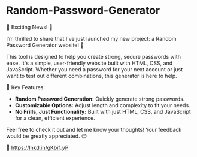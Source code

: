 # Random-Password-Generator
🚀 Exciting News! 🚀

I’m thrilled to share that I’ve just launched my new project: a Random Password Generator website! 🎉

This tool is designed to help you create strong, secure passwords with ease. It's a simple, user-friendly website built with HTML, CSS, and JavaScript. Whether you need a password for your next account or just want to test out different combinations, this generator is here to help.

🔐 Key Features:
- **Random Password Generation:** Quickly generate strong passwords.
- **Customizable Options:** Adjust length and complexity to fit your needs.
- **No Frills, Just Functionality:** Built with just HTML, CSS, and JavaScript for a clean, efficient experience.

Feel free to check it out and let me know your thoughts! Your feedback would be greatly appreciated. 😊

🔗 https://lnkd.in/gKbif_yP
